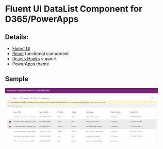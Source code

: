 # Fluent UI DataList Component for D365/PowerApps

## Details:
- [Fluent UI](https://developer.microsoft.com/en-us/fluentui#/controls/web)
- [React](https://reactjs.org/) functional component
- [Reacts Hooks](https://reactjs.org/docs/hooks-overview.html) support
- PowerApps theme 

## Sample

![Sample data grid](https://github.com/michal-turzynski/pcf-fluentui-grid/raw/main/docs/simple-grid.png)
